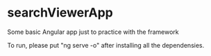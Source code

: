 # searchViewerApp
Some basic Angular app just to practice with the framework

To run, please put "ng serve -o" after installing all the dependensies.
